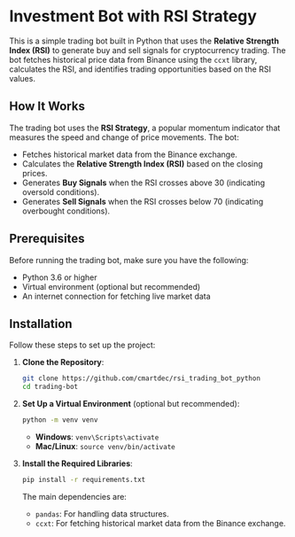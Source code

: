 # Investment Bot with RSI Strategy

This is a simple trading bot built in Python that uses the **Relative Strength Index (RSI)** to generate buy and sell signals for cryptocurrency trading. The bot fetches historical price data from Binance using the `ccxt` library, calculates the RSI, and identifies trading opportunities based on the RSI values.

## How It Works

The trading bot uses the **RSI Strategy**, a popular momentum indicator that measures the speed and change of price movements. The bot:
- Fetches historical market data from the Binance exchange.
- Calculates the **Relative Strength Index (RSI)** based on the closing prices.
- Generates **Buy Signals** when the RSI crosses above 30 (indicating oversold conditions).
- Generates **Sell Signals** when the RSI crosses below 70 (indicating overbought conditions).

## Prerequisites

Before running the trading bot, make sure you have the following:
- Python 3.6 or higher
- Virtual environment (optional but recommended)
- An internet connection for fetching live market data

## Installation

Follow these steps to set up the project:

1. **Clone the Repository**:
    ```bash
    git clone https://github.com/cmartdec/rsi_trading_bot_python
    cd trading-bot
    ```

2. **Set Up a Virtual Environment** (optional but recommended):
    ```bash
    python -m venv venv
    ```
    - **Windows**: `venv\Scripts\activate`
    - **Mac/Linux**: `source venv/bin/activate`

3. **Install the Required Libraries**:
    ```bash
    pip install -r requirements.txt
    ```
   The main dependencies are:
   - `pandas`: For handling data structures.
   - `ccxt`: For fetching historical market data from the Binance exchange.

